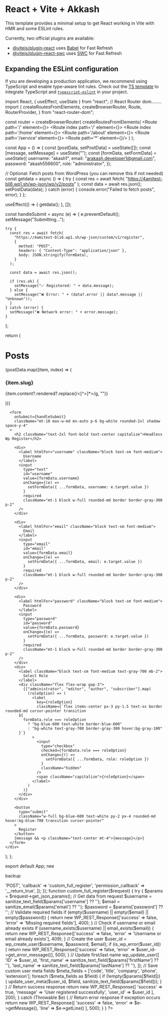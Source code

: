 # React + Vite + Akkash

This template provides a minimal setup to get React working in Vite with HMR and some ESLint rules.

Currently, two official plugins are available:

- [@vitejs/plugin-react](https://github.com/vitejs/vite-plugin-react/blob/main/packages/plugin-react/README.md) uses [Babel](https://babeljs.io/) for Fast Refresh
- [@vitejs/plugin-react-swc](https://github.com/vitejs/vite-plugin-react-swc) uses [SWC](https://swc.rs/) for Fast Refresh

## Expanding the ESLint configuration

If you are developing a production application, we recommend using TypeScript and enable type-aware lint rules. Check out the [TS template](https://github.com/vitejs/vite/tree/main/packages/create-vite/template-react-ts) to integrate TypeScript and [`typescript-eslint`](https://typescript-eslint.io) in your project.


import React, { useEffect, useState } from "react";
// React Router dom........
import {
  createRoutesFromElements,
  createBrowserRouter,
  Route,
  RouterProvider,
} from "react-router-dom";


const router = createBrowserRouter(
  createRoutesFromElements(
    <Route path='/' element={<RootLayout />}>
      <Route index path='/' element={<Home />}></Route>
      <Route index path='/home' element={<Home />}></Route>
      <Route path='/about' element={<About />}></Route>
      <Route path='/service' element={<Service />}></Route>
    <Route path='*' element={<Error />}/>
    </Route>
  )
);

const App = () => {
  const [postData, setPostData] = useState([]);
  const [message, setMessage] = useState("");
  const [formData, setFormData] = useState({
    username: "akash1",
    email: "arakash.developer1@gmail.com",
    password: "akash556600",
    role: "administrator",
  });

  // Optional: Fetch posts from WordPress (you can remove this if not needed)
  const getdata = async () => {
    try {
      const res = await fetch(
        "https://4amitest-bli6.wp1.sh/wp-json/wp/v2/posts"
      );
      const data = await res.json();
      setPostData(data);
    } catch (error) {
      console.error("Failed to fetch posts", error);
    }
  };

  useEffect(() => {
    getdata();
  }, []);

  const handleSubmit = async (e) => {
    e.preventDefault();
    setMessage("Submitting...");

    try {
      const res = await fetch(
        "https://4amitest-bli6.wp1.sh/wp-json/custom/v1/register",
        {
          method: "POST",
          headers: { "Content-Type": "application/json" },
          body: JSON.stringify(formData),
        }
      );

      const data = await res.json();

      if (res.ok) {
        setMessage("✅ Registered: " + data.message);
      } else {
        setMessage("❌ Error: " + (data?.error || data?.message || "Unknown"));
      }
    } catch (error) {
      setMessage("❌ Network error: " + error.message);
    }
  };

  return (
    <div>
      <div className="py-10 text-center">
        <h1 className="text-4xl font-bold mb-4">Posts</h1>
        <div className="grid grid-cols-1 sm:grid-cols-2 md:grid-cols-3 gap-6 p-6 bg-gray-50">
          {postData.map((item, index) => (
            <div key={index} className="bg-white p-5 rounded-2xl shadow">
              <h3 className="text-xl font-semibold">{item.slug}</h3>
              <p className="text-sm text-gray-600">
                {item.content?.rendered?.replace(/<[^>]*>/g, "")}
              </p>
            </div>
          ))}
        </div>
      </div>

      <form
        onSubmit={handleSubmit}
        className="mt-10 max-w-md mx-auto p-6 bg-white rounded-2xl shadow space-y-4"
      >
        <h2 className="text-2xl font-bold text-center capitalize">Headless Wp Register</h2>

        <div>
          <label htmlFor="username" className="block text-sm font-medium">
            Username
          </label>
          <input
            type="text"
            id="username"
            value={formData.username}
            onChange={(e) =>
              setFormData({ ...formData, username: e.target.value })
            }
            required
            className="mt-1 block w-full rounded-md border border-gray-300 p-2"
          />
        </div>

        <div>
          <label htmlFor="email" className="block text-sm font-medium">
            Email
          </label>
          <input
            type="email"
            id="email"
            value={formData.email}
            onChange={(e) =>
              setFormData({ ...formData, email: e.target.value })
            }
            required
            className="mt-1 block w-full rounded-md border border-gray-300 p-2"
          />
        </div>

        <div>
          <label htmlFor="password" className="block text-sm font-medium">
            Password
          </label>
          <input
            type="password"
            id="password"
            value={formData.password}
            onChange={(e) =>
              setFormData({ ...formData, password: e.target.value })
            }
            required
            className="mt-1 block w-full rounded-md border border-gray-300 p-2"
          />
        </div>
        <div>
          <label className="block text-sm font-medium text-gray-700 mb-2">
            Select Role
          </label>
          <div className="flex flex-wrap gap-3">
            {["administrator", "editor", "author", "subscriber"].map(
              (roleOption) => (
                <label
                  key={roleOption}
                  className={`flex items-center px-3 py-1.5 text-xs border rounded-md cursor-pointer transition
          ${
            formData.role === roleOption
              ? "bg-blue-600 text-white border-blue-600"
              : "bg-white text-gray-700 border-gray-300 hover:bg-gray-100"
          }`}
                >
                  <input
                    type="checkbox"
                    checked={formData.role === roleOption}
                    onChange={() =>
                      setFormData({ ...formData, role: roleOption })
                    }
                    className="hidden"
                  />
                  <span className="capitalize">{roleOption}</span>
                </label>
              )
            )}
          </div>
        </div>

        <button
          type="submit"
          className="w-full bg-blue-600 text-white py-2 px-4 rounded-md hover:bg-blue-700 transition cursor-pointer"
        >
          Register
        </button>
        {message && <p className="text-center mt-4">{message}</p>}
      </form>
    </div>
  );
};

export default App;
nee



backup


<?php
/**
 * Plugin Name: Custom REST Register (Full Fields)
 * Description: Register WordPress users via REST with extended fields and no role set.
 * Version: 1.0
 * Author: Atiqur Rahman Akash
 */

// Allow CORS for frontend app
add_action('init', function () {
  // Define the allowed origins
  $allowed_origins = [
    'http://localhost:5173', 
    'https://4ami-jynw.wp1.sh',
  ];

  // Get the request origin
  $origin = $_SERVER['HTTP_ORIGIN'] ?? '';

  // Check if the request origin is in the allowed origins
  if (in_array($origin, $allowed_origins)) {
    header("Access-Control-Allow-Origin: $origin");
    header("Access-Control-Allow-Methods: GET, POST, OPTIONS");
    header("Access-Control-Allow-Headers: Content-Type, Authorization");
  }

  // Handle OPTIONS request for pre-flight CORS checks
  if ($_SERVER['REQUEST_METHOD'] === 'OPTIONS') {
    status_header(200);
    exit;
  }
});

// Register REST endpoint
add_action('rest_api_init', function () {
  register_rest_route('custom/v1', '/register', [
    'methods' => 'POST',
    'callback' => 'custom_full_register',
    'permission_callback' => '__return_true',
  ]);
});

function custom_full_register($request) {
  try {
    $params = $request->get_json_params();

    // Get data from request
    $username = sanitize_text_field($params['username'] ?? '');
    $email = sanitize_email($params['email'] ?? '');
    $password = $params['password'] ?? '';

    // Validate required fields
    if (empty($username) || empty($email) || empty($password)) {
      return new WP_REST_Response(['success' => false, 'error' => 'Missing required fields'], 400);
    }

    // Check if username or email already exists
    if (username_exists($username) || email_exists($email)) {
      return new WP_REST_Response(['success' => false, 'error' => 'Username or email already exists'], 409);
    }

    // Create the user
    $user_id = wp_create_user($username, $password, $email);
    if (is_wp_error($user_id)) {
      return new WP_REST_Response(['success' => false, 'error' => $user_id->get_error_message()], 500);
    }

    // Update first/last name
    wp_update_user([
      'ID' => $user_id,
      'first_name' => sanitize_text_field($params['firstName'] ?? ''),
      'last_name'  => sanitize_text_field($params['lastName'] ?? ''),
    ]);

    // Save custom user meta fields
    $meta_fields = ['code', 'title', 'company', 'phone', 'extension'];
    foreach ($meta_fields as $field) {
      if (!empty($params[$field])) {
        update_user_meta($user_id, $field, sanitize_text_field($params[$field]));
      }
    }

    // Return success response
    return new WP_REST_Response([
      'success' => true,
      'message' => 'User registered successfully',
      'user_id' => $user_id
    ], 200);

  } catch (Throwable $e) {
    // Return error response if exception occurs
    return new WP_REST_Response([
      'success' => false,
      'error' => $e->getMessage(),
      'line' => $e->getLine()
    ], 500);
  }
}
?>
